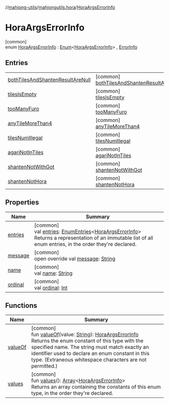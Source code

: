 //[mahjong-utils](../../../index.md)/[mahjongutils.hora](../index.md)/[HoraArgsErrorInfo](index.md)

# HoraArgsErrorInfo

[common]\
enum [HoraArgsErrorInfo](index.md) : [Enum](https://kotlinlang.org/api/latest/jvm/stdlib/kotlin-stdlib/kotlin/-enum/index.html)&lt;[HoraArgsErrorInfo](index.md)&gt; , [ErrorInfo](../../mahjongutils/-error-info/index.md)

## Entries

| | |
|---|---|
| [bothTilesAndShantenResultAreNull](both-tiles-and-shanten-result-are-null/index.md) | [common]<br>[bothTilesAndShantenResultAreNull](both-tiles-and-shanten-result-are-null/index.md) |
| [tilesIsEmpty](tiles-is-empty/index.md) | [common]<br>[tilesIsEmpty](tiles-is-empty/index.md) |
| [tooManyFuro](too-many-furo/index.md) | [common]<br>[tooManyFuro](too-many-furo/index.md) |
| [anyTileMoreThan4](any-tile-more-than4/index.md) | [common]<br>[anyTileMoreThan4](any-tile-more-than4/index.md) |
| [tilesNumIllegal](tiles-num-illegal/index.md) | [common]<br>[tilesNumIllegal](tiles-num-illegal/index.md) |
| [agariNotInTiles](agari-not-in-tiles/index.md) | [common]<br>[agariNotInTiles](agari-not-in-tiles/index.md) |
| [shantenNotWithGot](shanten-not-with-got/index.md) | [common]<br>[shantenNotWithGot](shanten-not-with-got/index.md) |
| [shantenNotHora](shanten-not-hora/index.md) | [common]<br>[shantenNotHora](shanten-not-hora/index.md) |

## Properties

| Name | Summary |
|---|---|
| [entries](entries.md) | [common]<br>val [entries](entries.md): [EnumEntries](https://kotlinlang.org/api/latest/jvm/stdlib/kotlin-stdlib/kotlin.enums/-enum-entries/index.html)&lt;[HoraArgsErrorInfo](index.md)&gt;<br>Returns a representation of an immutable list of all enum entries, in the order they're declared. |
| [message](message.md) | [common]<br>open override val [message](message.md): [String](https://kotlinlang.org/api/latest/jvm/stdlib/kotlin-stdlib/kotlin/-string/index.html) |
| [name](../../mahjongutils.shanten/-furo-chance-shanten-args-error-info/tiles-num-illegal/index.md#-372974862%2FProperties%2F1581026887) | [common]<br>val [name](../../mahjongutils.shanten/-furo-chance-shanten-args-error-info/tiles-num-illegal/index.md#-372974862%2FProperties%2F1581026887): [String](https://kotlinlang.org/api/latest/jvm/stdlib/kotlin-stdlib/kotlin/-string/index.html) |
| [ordinal](../../mahjongutils.shanten/-furo-chance-shanten-args-error-info/tiles-num-illegal/index.md#-739389684%2FProperties%2F1581026887) | [common]<br>val [ordinal](../../mahjongutils.shanten/-furo-chance-shanten-args-error-info/tiles-num-illegal/index.md#-739389684%2FProperties%2F1581026887): [Int](https://kotlinlang.org/api/latest/jvm/stdlib/kotlin-stdlib/kotlin/-int/index.html) |

## Functions

| Name | Summary |
|---|---|
| [valueOf](value-of.md) | [common]<br>fun [valueOf](value-of.md)(value: [String](https://kotlinlang.org/api/latest/jvm/stdlib/kotlin-stdlib/kotlin/-string/index.html)): [HoraArgsErrorInfo](index.md)<br>Returns the enum constant of this type with the specified name. The string must match exactly an identifier used to declare an enum constant in this type. (Extraneous whitespace characters are not permitted.) |
| [values](values.md) | [common]<br>fun [values](values.md)(): [Array](https://kotlinlang.org/api/latest/jvm/stdlib/kotlin-stdlib/kotlin/-array/index.html)&lt;[HoraArgsErrorInfo](index.md)&gt;<br>Returns an array containing the constants of this enum type, in the order they're declared. |
